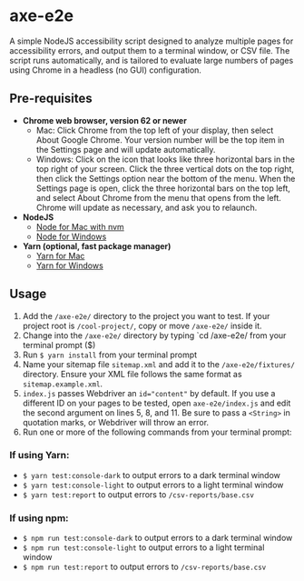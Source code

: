 # axe-e2e

A simple NodeJS accessibility script designed to analyze multiple pages for accessibility errors, and output
them to a terminal window, or CSV file. The script runs automatically, and is tailored to evaluate large numbers of pages using Chrome in a headless (no GUI) configuration.

## Pre-requisites

* **Chrome web browser, version 62 or newer**
  * Mac: Click Chrome from the top left of your display, then select About Google Chrome. Your version number will be the top item in the Settings page and will update automatically.
  * Windows: Click on the icon that looks like three horizontal bars in the top right of your screen. Click the three vertical dots on the top right, then click the Settings option near the bottom of the menu. When the Settings page is open, click the three horizontal bars on the top left, and select About Chrome from the menu that opens from the left. Chrome will update as necessary, and ask you to relaunch.
* **NodeJS**
  * [Node for Mac with nvm](https://github.com/creationix/nvm)
  * [Node for Windows](https://nodejs.org/en/download/)
* **Yarn (optional, fast package manager)**
  * [Yarn for Mac](https://yarnpkg.com/lang/en/docs/install/#mac-tab)
  * [Yarn for Windows](https://yarnpkg.com/lang/en/docs/install/#windows-tab)

## Usage

1. Add the `/axe-e2e/` directory to the project you want to test. If your
   project root is `/cool-project/`, copy or move `/axe-e2e/` inside it.
2. Change into the `/axe-e2e/` directory by typing `cd /axe-e2e/ from your
   terminal prompt ($)
3. Run `$ yarn install` from your terminal prompt
4. Name your sitemap file `sitemap.xml` and add it to the
   `/axe-e2e/fixtures/` directory. Ensure your XML file follows the same format as `sitemap.example.xml`.
5. `index.js` passes Webdriver an `id="content"` by default. If you use a
   different ID on your pages to be tested, open `axe-e2e/index.js` and edit the
second argument on lines 5, 8, and 11. Be sure to pass a `<String>` in quotation
marks, or Webdriver will throw an error.
6. Run one or more of the following commands from your terminal prompt:

### If using Yarn:

* `$ yarn test:console-dark` to output errors to a dark terminal window
* `$ yarn test:console-light` to output errors to a light terminal window
* `$ yarn test:report` to output errors to `/csv-reports/base.csv`

### If using npm:

* `$ npm run test:console-dark` to output errors to a dark terminal window
* `$ npm run test:console-light` to output errors to a light terminal window
* `$ npm run test:report` to output errors to `/csv-reports/base.csv`
